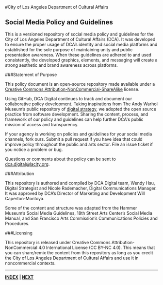 #City of Los Angeles Department of Cultural Affairs
## Social Media Policy and Guidelines

This is a versioned repository of social media policy and guidelines for the City of Los Angeles Department of Cultural Affairs (DCA). It was developed to ensure the proper usage of DCA’s identity and social media platforms and established for the sole purpose of maintaining unity and public presentation awareness. When these guidelines are adhered to and used consistently, the developed graphics, elements, and messaging will create a strong aesthetic and brand awareness across platforms.

###Statement of Purpose

This policy document is an open-source repository made available under a [Creative Commons Attribution-NonCommercial-ShareAlike](https://creativecommons.org/licenses/by-nc-sa/4.0/) license. 

Using GitHub, DCA Digital continues to track and document our collaborative policy development. Taking inspirations from The Andy Warhol Museum’s public repository of [digital strategy](https://github.com/thewarholmuseum/digital-strategy/), we adopted the open source practice from software development. Sharing the content, process, and framework of our policy and guidelines can help further DCA's public mission of access and transparency. 

If your agency is working on policies and guidelines for your social media channels, fork ours. Submit a pull request if you have idea that could improve policy throughout the public and arts sector. File an issue ticket if you notice a problem or bug. 

Questions or comments about the policy can be sent to dca.digital@lacity.org.

###Attribution

This repository is authored and compiled by DCA Digital team, Wendy Hsu, Digital Strategist and Nicole Rademacher, Digital Communications Manager. It was approved by DCA’s Director of Marketing and Development Will Caperton-Montoya.

Some of the content and structure was adapted from the Hammer Museum’s Social Media Guidelines, 18th Street Arts Center’s Social Media Manual, and San Francisco Arts Commission’s Communications Policies and Procedures. 

###Licensing

This repository is released under Creative Commons Attribution-NonCommercial 4.0 International License (CC BY-NC 4.0). This means that you can share/remix the content from this repository as long as you credit the City of Los Angeles Department of Cultural Affairs and use it in noncommercial contexts.

---

**[INDEX](index.md) | [NEXT](01_Usage_Policy.md)**
